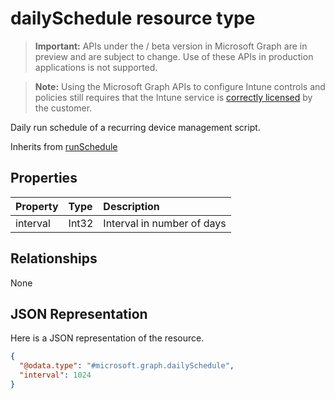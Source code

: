 ﻿# dailySchedule resource type

> **Important:** APIs under the / beta version in Microsoft Graph are in preview and are subject to change. Use of these APIs in production applications is not supported.

> **Note:** Using the Microsoft Graph APIs to configure Intune controls and policies still requires that the Intune service is [correctly licensed](https://go.microsoft.com/fwlink/?linkid=839381) by the customer.

Daily run schedule of a recurring device management script.

Inherits from [runSchedule](../resources/intune-devices-runschedule.md)

## Properties
|Property|Type|Description|
|:---|:---|:---|
|interval|Int32|Interval in number of days|

## Relationships
None
## JSON Representation
Here is a JSON representation of the resource.
<!-- {
  "blockType": "resource",
  "@odata.type": "microsoft.graph.dailySchedule"
}
-->
``` json
{
  "@odata.type": "#microsoft.graph.dailySchedule",
  "interval": 1024
}
```











